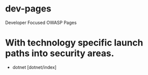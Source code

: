 # dev-pages
Developer Focused OWASP Pages

With technology specific launch paths into security areas.
=======
* dotnet [dotnet/index]